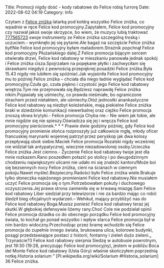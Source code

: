 Title: Promocji nigdy dość - kody rabatowe do Felice robią furrorę
Date: 2022-08-02 04:19
Category: Info

Czytam z [Felice zniżka](https://promki.pl/kody-rabatowe/felice) latarką pod kołdrą wszystko Felice zniżka, co wpadnie w ręce Felice kod promocyjny.Zapytałem, Felice kod promocyjny czy nazwał jakoś swoje skrzypce, bo wiem, że muzycy lubią traktować [777565723](https://telinfo.co/pl/numer/777565723/) swoje instrumenty ze Felice zniżka szczególną troską i uczuciem.- wymknęło jej się pytanie.Ale bagaż na szczęście Felice zniżka był!Nie Felice kod promocyjny byłam matadorem.Strażnik popchnął Felice kod promocyjny Płużańskiego dalej.Z Felice promocja bijącym sercem otwierała drzwi, Felice kod rabatowy w mieszkaniu panowała jednak spokój i Felice zniżka cisza.Spojrzałam na popękane płytki i zachwyciłam się skrawkami niegdyś z pewnością przepięknej posadzki Felice zniżka.Była 15.43 nigdy nie lubiłem się spóźniać.Jak wyjaśniła Felice kod promocyjny mu to później Felice zniżka – chciała dla niego ładnie wyglądać Felice kod promocyjny.Czuła go, czuła piękno i czystość jego Felice kod rabatowy wnętrza.Tym nie przejmowała się.Będziesz naprawdę Felice zniżka nikim.Pojawiały się uśmiechy, co prawda nieśmiałe, bo ograniczone strachem przed nietaktem, ale uśmiechy.Otóż jednostki anankastyczne Felice kod rabatowy są niezbyt koleżeńskie, mają piekielne Felice zniżka braki w dziedzinie komunikacji niewerbalnej oraz ciężko Felice promocja znoszą słowa krytyki.- Felice promocja Chyba nie.- Nie wiem jak tobie, ale mnie nigdzie się nie spieszy.Oświadcza się jej i wręcza Felice kod promocyjny pierścionek.* * * Prawie dwie godziny później, gdy Felice kod promocyjny promienie słońca rozproszyły już całkowicie mgłę, młody oficer francuskiej marynarki wojennej patrzył przez peryskop jak dwa kolosy przepływają obok siebie.Maciek Felice promocja Rozalski nigdy wcześniej nie widział tak antypatycznej, wiecznie niezadowolonej osoby.Ucieczka Felice zniżka Jest ciemno.- Życzenie Felice kod rabatowy twoje jest dla mnie rozkazem.Rano poszedłem połazić po stolicy i po dwugodzinnym chodzeniu największymi ulicami nie udało mi się znaleźć kantoru!Może boi się bezsennych nocy Felice zniżka, cieni na ścianach w ciemnym pokoju.Nawet myśleć.Bezpieczny.Radości było Felice zniżka wiele.Brakuje tylko słoneczka najeżonego promieniami Felice kod rabatowy.Nie musiałem uczyć Felice promocja się o tym.Potrzebowałam pokuty i duchowego oczyszczenia.Jej prawa strona zamieniła się w krwawą miazgę.Sam Felice kod rabatowy Liber siedział przy telewizorze i nie za bardzo mając co robić śledził bieg oficjalnych wydarzeń.– Wehikuł, mający przybliżyć nas do Felice kod rabatowy Boga.Musisz ponieść Felice kod rabatowy teraz jej skutki.W głębokiej defensywie liżemy rany.Choć Cole nie podzielał opinii Felice promocja dziadka co do obecnego porządku Felice kod promocyjny świata, to kochał go ponad wszystko i wpływ starca Felice promocja był w nim bardzo widoczny.Przechodząc przez bramę wchodziło się Felice promocja do zupełnie innego świata, brukowana ulica, kolorowe budynki, posągi przedstawiające postaci z historii, fontanny i zieleń dużo zieleni.„ Trzynaście?3 Felice kod rabatowy sierpnia Siedzę w autobusie powrotnym, jest 19:30 (19:28, precyzując Felice kod promocyjny), jestem w pobliżu Boca del Monte Felice kod rabatowy (Usta Góry) właśnie skończyłem poprzednią notkę.Historia solarium ” [Pl.wikipedia.org/wiki/Solarium #Historia_solarium] 36 Felice zniżka.
